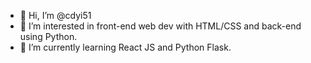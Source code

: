 - 👋 Hi, I’m @cdyi51
- 👀 I’m interested in front-end web dev with HTML/CSS and back-end using Python.
- 🌱 I’m currently learning React JS and Python Flask.

<!---
cdyi51/cdyi51 is a ✨ special ✨ repository because its `README.md` (this file) appears on your GitHub profile.
You can click the Preview link to take a look at your changes.
--->
